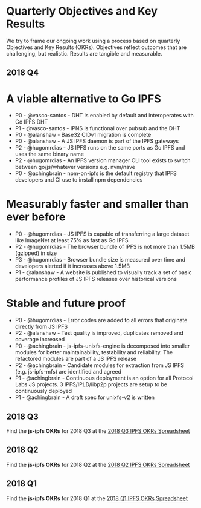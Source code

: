 # Quarterly Objectives and Key Results

We try to frame our ongoing work using a process based on quarterly Objectives and Key Results (OKRs). Objectives reflect outcomes that are challenging, but realistic. Results are tangible and measurable.

## 2018 Q4

# A viable alternative to Go IPFS

* P0 - @vasco-santos - DHT is enabled by default and interoperates with Go IPFS DHT
* P1 - @vasco-santos - IPNS is functional over pubsub and the DHT
* P0 - @alanshaw - Base32 CIDv1 migration is complete
* P0 - @alanshaw - A JS IPFS daemon is part of the IPFS gateways
* P2 - @hugomrdias - JS IPFS runs on the same ports as Go IPFS and uses the same binary name
* P2 - @hugomrdias - An IPFS version manager CLI tool exists to switch between go/js/whatever versions e.g. nvm/nave
* P0 - @achingbrain - npm-on-ipfs is the default registry that IPFS developers and CI use to install npm dependencies

# Measurably faster and smaller than ever before

* P0 - @hugomrdias - JS IPFS is capable of transferring a large dataset like ImageNet at least 75% as fast as Go IPFS
* P2 - @hugomrdias - The browser bundle of IPFS is not more than 1.5MB (gzipped) in size
* P3 - @hugomrdias - Browser bundle size is measured over time and developers alerted if it increases above 1.5MB
* P1 - @alanshaw - A website is published to visually track a set of basic performance profiles of JS IPFS releases over historical versions

# Stable and future proof

* P0 - @hugomrdias - Error codes are added to all errors that originate directly from JS IPFS
* P2 - @alanshaw - Test quality is improved, duplicates removed and coverage increased
* P0 - @achingbrain - js-ipfs-unixfs-engine is decomposed into smaller modules for better maintainability, testability and reliability. The refactored modules are part of a JS IPFS release
* P2 - @achingbrain - Candidate modules for extraction from JS IPFS (e.g. js-ipfs-mfs) are identified and agreed
* P1 - @achingbrain - Continuous deployment is an option for all Protocol Labs JS projects. 3 IPFS/IPLD/libp2p projects are setup to be continuously deployed
* P1 - @achingbrain - A draft spec for unixfs-v2 is written

## 2018 Q3

Find the **js-ipfs OKRs** for 2018 Q3 at the [2018 Q3 IPFS OKRs Spreadsheet](https://docs.google.com/spreadsheets/d/19vjigg4locq4fO6JXyobS2yTx-k-fSzlFM5ngZDPDbQ/edit#gid=274358435)

## 2018 Q2

Find the **js-ipfs OKRs** for 2018 Q2 at the [2018 Q2 IPFS OKRs Spreadsheet](https://docs.google.com/spreadsheets/d/1xIhKROxFlsY9M9on37D5rkbSsm4YtjRQvG2unHScApA/edit#gid=274358435)

## 2018 Q1

Find the **js-ipfs OKRs** for 2018 Q1 at the [2018 Q1 IPFS OKRs Spreadsheet](https://docs.google.com/spreadsheets/u/1/d/1clB-W489rJpbOEs2Q7Q2Jf1WMXHQxXgccBcUJS9QTiI/edit#gid=2079514081)
